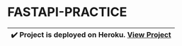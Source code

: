 # FASTAPI-PRACTICE
| :heavy_check_mark:  Project is deployed on Heroku. [View Project](https://dry-annmaria-saiful-35b4563d.koyeb.app/docs)|
|----------------------------------------------------------------------------------------------------------|
